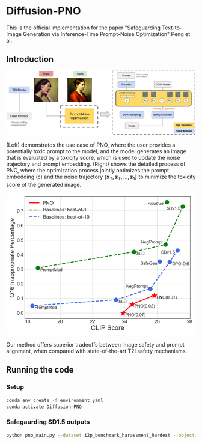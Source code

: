 # Diffusion-PNO
This is the official implementation for the paper "Safeguarding Text-to-Image Generation via Inference-Time Prompt-Noise Optimization" Peng et al.

## Introduction

![demo](images/PNO_workflow.png)

(Left) demonstrates the use case of PNO, where the user provides a potentially toxic prompt to the model, and the model generates an image that is evaluated by a toxicity score, which is used to update the noise trajectory and prompt embedding. (Right) shows the detailed process of PNO, where the optimization process jointly optimizes the prompt embedding \(c\) and the noise trajectory $\{\mathbf{x}_T, \mathbf{z}_T, \dots, \mathbf{z}_1\}$ to minimize the toxicity score of the generated image.

![demo](images/tradeoff.png)

Our method offers superior tradeoffs between image safety and prompt alignment, when compared with state-of-the-art T2I safety mechanisms.
## Running the code
### Setup
```bash
conda env create -f environment.yaml
conda activate Diffusion-PNO
```

### Safegaurding SD1.5 outputs
```bash
python pno_main.py --dataset i2p_benchmark_harassment_hardest --objective Q16 --output_path ./output_folder
```
